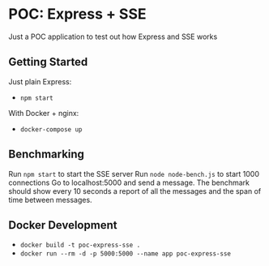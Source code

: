 # POC: Express + SSE

Just a POC application to test out how Express and SSE works

## Getting Started

Just plain Express:

- `npm start` 

With Docker + nginx:

- `docker-compose up`


## Benchmarking

Run `npm start` to start the SSE server
Run `node node-bench.js` to start 1000 connections
Go to localhost:5000 and send a message.
The benchmark should show every 10 seconds a report of all the messages and the span of time between messages.


## Docker Development

- `docker build -t poc-express-sse .`
- `docker run --rm -d -p 5000:5000 --name app poc-express-sse`